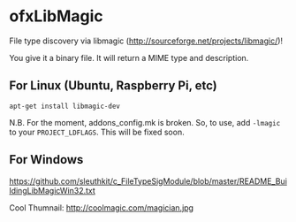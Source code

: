 ofxLibMagic
===========

File type discovery via libmagic (http://sourceforge.net/projects/libmagic/)!

You give it a binary file.  It will return a MIME type and description.


For Linux (Ubuntu, Raspberry Pi, etc)
---

`apt-get install libmagic-dev`

N.B. For the moment, addons_config.mk is broken.  So, to use, add `-lmagic` to your `PROJECT_LDFLAGS`.  This will be fixed soon.

For Windows
---
https://github.com/sleuthkit/c_FileTypeSigModule/blob/master/README_BuildingLibMagicWin32.txt

Cool Thumnail: http://coolmagic.com/magician.jpg
